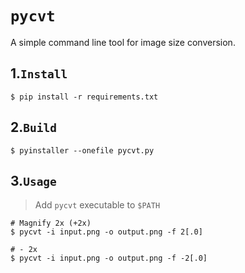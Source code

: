 # `pycvt`
A simple command line tool for image size conversion.



## 1.`Install`

```shell
$ pip install -r requirements.txt
```



## 2.`Build`

```shell
$ pyinstaller --onefile pycvt.py
```



## 3.`Usage`

> Add `pycvt` executable to `$PATH`

```shell
# Magnify 2x (+2x)
$ pycvt -i input.png -o output.png -f 2[.0]

# - 2x
$ pycvt -i input.png -o output.png -f -2[.0]
```

